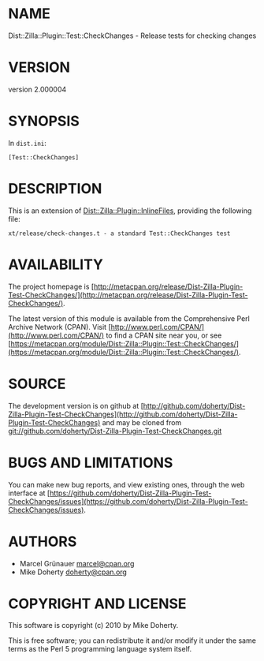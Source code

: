 # NAME

Dist::Zilla::Plugin::Test::CheckChanges - Release tests for checking changes

# VERSION

version 2.000004

# SYNOPSIS

In `dist.ini`:

    [Test::CheckChanges]

# DESCRIPTION

This is an extension of [Dist::Zilla::Plugin::InlineFiles](https://metacpan.org/pod/Dist::Zilla::Plugin::InlineFiles), providing the
following file:

    xt/release/check-changes.t - a standard Test::CheckChanges test

# AVAILABILITY

The project homepage is [http://metacpan.org/release/Dist-Zilla-Plugin-Test-CheckChanges/](http://metacpan.org/release/Dist-Zilla-Plugin-Test-CheckChanges/).

The latest version of this module is available from the Comprehensive Perl
Archive Network (CPAN). Visit [http://www.perl.com/CPAN/](http://www.perl.com/CPAN/) to find a CPAN
site near you, or see [https://metacpan.org/module/Dist::Zilla::Plugin::Test::CheckChanges/](https://metacpan.org/module/Dist::Zilla::Plugin::Test::CheckChanges/).

# SOURCE

The development version is on github at [http://github.com/doherty/Dist-Zilla-Plugin-Test-CheckChanges](http://github.com/doherty/Dist-Zilla-Plugin-Test-CheckChanges)
and may be cloned from [git://github.com/doherty/Dist-Zilla-Plugin-Test-CheckChanges.git](git://github.com/doherty/Dist-Zilla-Plugin-Test-CheckChanges.git)

# BUGS AND LIMITATIONS

You can make new bug reports, and view existing ones, through the
web interface at [https://github.com/doherty/Dist-Zilla-Plugin-Test-CheckChanges/issues](https://github.com/doherty/Dist-Zilla-Plugin-Test-CheckChanges/issues).

# AUTHORS

- Marcel Grünauer <marcel@cpan.org>
- Mike Doherty <doherty@cpan.org>

# COPYRIGHT AND LICENSE

This software is copyright (c) 2010 by Mike Doherty.

This is free software; you can redistribute it and/or modify it under
the same terms as the Perl 5 programming language system itself.
